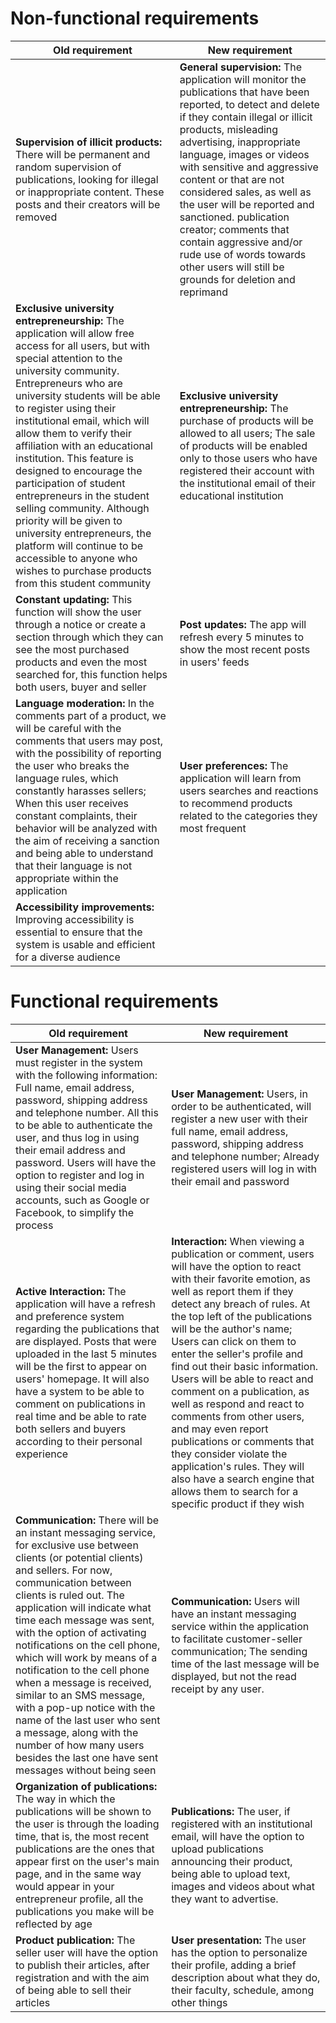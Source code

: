 # Non-functional requirements
| Old requirement | New requirement |
|--|--|
| **Supervision of illicit products:** There will be permanent and random supervision of publications, looking for illegal or inappropriate content. These posts and their creators will be removed |  **General supervision:** The application will monitor the publications that have been reported, to detect and delete if they contain illegal or illicit products, misleading advertising, inappropriate language, images or videos with sensitive and aggressive content or that are not considered sales, as well as the user will be reported and sanctioned. publication creator; comments that contain aggressive and/or rude use of words towards other users will still be grounds for deletion and reprimand|
| **Exclusive university entrepreneurship:** The application will allow free access for all users, but with special attention to the university community. Entrepreneurs who are university students will be able to register using their institutional email, which will allow them to verify their affiliation with an educational institution. This feature is designed to encourage the participation of student entrepreneurs in the student selling community. Although priority will be given to university entrepreneurs, the platform will continue to be accessible to anyone who wishes to purchase products from this student community | **Exclusive university entrepreneurship:** The purchase of products will be allowed to all users; The sale of products will be enabled only to those users who have registered their account with the institutional email of their educational institution |
| **Constant updating:** This function will show the user through a notice or create a section through which they can see the most purchased products and even the most searched for, this function helps both users, buyer and seller | **Post updates:** The app will refresh every 5 minutes to show the most recent posts in users' feeds | 
| **Language moderation:** In the comments part of a product, we will be careful with the comments that users may post, with the possibility of reporting the user who breaks the language rules, which constantly harasses sellers; When this user receives constant complaints, their behavior will be analyzed with the aim of receiving a sanction and being able to understand that their language is not appropriate within the application | **User preferences:** The application will learn from users searches and reactions to recommend products related to the categories they most frequent   
| **Accessibility improvements:** Improving accessibility is essential to ensure that the system is usable and efficient for a diverse audience 

# Functional requirements
| Old requirement | New requirement |
|--|--|
| **User Management:** Users must register in the system with the following information: Full name, email address, password, shipping address and telephone number. All this to be able to authenticate the user, and thus log in using their email address and password. Users will have the option to register and log in using their social media accounts, such as Google or Facebook, to simplify the process | **User Management:** Users, in order to be authenticated, will register a new user with their full name, email address, password, shipping address and telephone number; Already registered users will log in with their email and password|
| **Active Interaction:** The application will have a refresh and preference system regarding the publications that are displayed. Posts that were uploaded in the last 5 minutes will be the first to appear on users' homepage. It will also have a system to be able to comment on publications in real time and be able to rate both sellers and buyers according to their personal experience | **Interaction:** When viewing a publication or comment, users will have the option to react with their favorite emotion, as well as report them if they detect any breach of rules. At the top left of the publications will be the author's name; Users can click on them to enter the seller's profile and find out their basic information. Users will be able to react and comment on a publication, as well as respond and react to comments from other users, and may even report publications or comments that they consider violate the application's rules. They will also have a search engine that allows them to search for a specific product if they wish |
| **Communication:** There will be an instant messaging service, for exclusive use between clients (or potential clients) and sellers. For now, communication between clients is ruled out. The application will indicate what time each message was sent, with the option of activating notifications on the cell phone, which will work by means of a notification to the cell phone when a message is received, similar to an SMS message, with a pop-up notice with the name of the last user who sent a message, along with the number of how many users besides the last one have sent messages without being seen | **Communication:** Users will have an instant messaging service within the application to facilitate customer-seller communication; The sending time of the last message will be displayed, but not the read receipt by any user. |
| **Organization of publications:** The way in which the publications will be shown to the user is through the loading time, that is, the most recent publications are the ones that appear first on the user's main page, and in the same way would appear in your entrepreneur profile, all the publications you make will be reflected by age | **Publications:** The user, if registered with an institutional email, will have the option to upload publications announcing their product, being able to upload text, images and videos about what they want to advertise. |
| **Product publication:** The seller user will have the option to publish their articles, after registration and with the aim of being able to sell their articles | **User presentation:** The user has the option to personalize their profile, adding a brief description about what they do, their faculty, schedule, among other things | 
